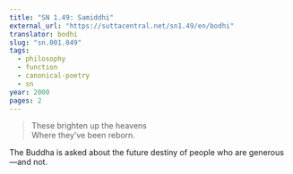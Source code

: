 ```yaml
---
title: "SN 1.49: Samiddhi"
external_url: "https://suttacentral.net/sn1.49/en/bodhi"
translator: bodhi
slug: "sn.001.049"
tags:
  - philosophy
  - function
  - canonical-poetry
  - sn
year: 2000
pages: 2
---
```


> These brighten up the heavens  
Where they’ve been reborn.

The Buddha is asked about the future destiny of people who are generous—and not.

